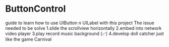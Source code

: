 # ButtonControl
guide to learn how to use UIButton n UILabel with this project
The issue needed to be solve 
1.slide the scrollview horizontally 
2.embed into network video player 
3.play record music background (✅)
4.develop doll catcher just like the game Carnival
